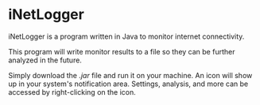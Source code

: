 # iNetLogger

iNetLogger is a program written in Java to monitor internet connectivity.

This program will write monitor results to a file so they can be further analyzed in the future.

Simply download the *.jar* file and run it on your machine. An icon will show up in your system's notification area. Settings, analysis, and more can be accessed by right-clicking on the icon.
